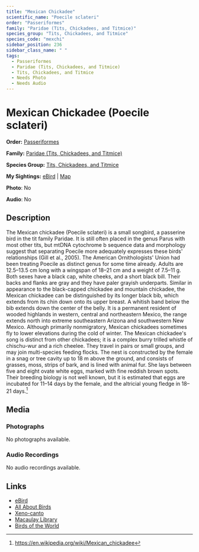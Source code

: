 ```yaml
---
title: "Mexican Chickadee"
scientific_name: "Poecile sclateri"
order: "Passeriformes"
family: "Paridae (Tits, Chickadees, and Titmice)"
species_group: "Tits, Chickadees, and Titmice"
species_code: "mexchi"
sidebar_position: 236
sidebar_class_name: " "
tags: 
  - Passeriformes
  - Paridae (Tits, Chickadees, and Titmice)
  - Tits, Chickadees, and Titmice
  - Needs Photo
  - Needs Audio
---
```


# Mexican Chickadee (Poecile sclateri)

**Order:** [Passeriformes](/tags/passeriformes)

**Family:** [Paridae (Tits, Chickadees, and Titmice)](/tags/paridae-tits-chickadees-and-titmice)

**Species Group:** [Tits, Chickadees, and Titmice](/tags/tits-chickadees-and-titmice)

**My Sightings:** [eBird](https://ebird.org/lifelist?r=world&time=life&spp=mexchi) | [Map](/map?species_code=mexchi)

**Photo**: No 

**Audio**: No

## Description
The Mexican chickadee (Poecile sclateri) is a small songbird, a passerine bird in the tit family Paridae. It is still often placed in the genus Parus with most other tits, but mtDNA cytochrome b sequence data and morphology suggest that separating Poecile more adequately expresses these birds' relationships (Gill et al., 2005). The American Ornithologists' Union had been treating Poecile as distinct genus for some time already.
Adults are 12.5–13.5 cm long with a wingspan of 18–21 cm and a weight of 7.5–11 g. Both sexes have a black cap, white cheeks, and a short black bill. Their backs and flanks are gray and they have paler grayish underparts. Similar in appearance to the black-capped chickadee and mountain chickadee, the Mexican chickadee can be distinguished by its longer black bib, which extends from its chin down onto its upper breast. A whitish band below the bib extends down the center of the belly.
It is a permanent resident of wooded highlands in western, central and northeastern Mexico, the range extends north into extreme southeastern Arizona and southwestern New Mexico. Although primarily nonmigratory, Mexican chickadees sometimes fly to lower elevations during the cold of winter.
The Mexican chickadee's song is distinct from other chickadees; it is a complex burry trilled whistle of chischu-wur and a rich cheelee. They travel in pairs or small groups, and may join multi-species feeding flocks.
The nest is constructed by the female in a snag or tree cavity up to 18 m above the ground, and consists of grasses, moss, strips of bark, and is lined with animal fur. She lays between five and eight ovate white eggs, marked with fine reddish brown spots. Their breeding biology is not well known, but it is estimated that eggs are incubated for 11–14 days by the female, and the altricial young fledge in 18–21 days.[^1]

[^1]: https://en.wikipedia.org/wiki/Mexican_chickadee

## Media
### Photographs
No photographs available.

### Audio Recordings
No audio recordings available.

## Links
* [eBird](https://ebird.org/species/mexchi) 
* [All About Birds](https://www.allaboutbirds.org/guide/mexchi) 
* [Xeno-canto](https://www.xeno-canto.org/species/poecile-sclateri) 
* [Macaulay Library](https://search.macaulaylibrary.org/catalog?taxonCode=mexchi&sort=rating_rank_desc)
* [Birds of the World](https://birdsoftheworld.org/bow/species/mexchi)
